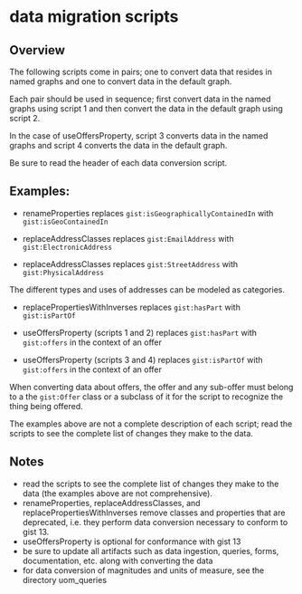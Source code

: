 # data migration scripts
## Overview
The following scripts come in pairs; one to convert data that resides in named graphs and one to convert data in the default graph.

Each pair should be used in sequence; first convert data in the named graphs using script 1 and then convert the data in the default graph using script 2.

In the case of useOffersProperty, script 3 converts data in the named graphs and script 4 converts the data in the default graph.

Be sure to read the header of each data conversion script.

## Examples:
- renameProperties replaces `gist:isGeographicallyContainedIn` with `gist:isGeoContainedIn`

- replaceAddressClasses replaces `gist:EmailAddress` with `gist:ElectronicAddress`
- replaceAddressClasses replaces `gist:StreetAddress` with `gist:PhysicalAddress`

The different types and uses of addresses can be modeled as categories.

- replacePropertiesWithInverses replaces `gist:hasPart` with `gist:isPartOf`

- useOffersProperty (scripts 1 and 2) replaces `gist:hasPart` with `gist:offers` in the context of an offer
- useOffersProperty (scripts 3 and 4) replaces `gist:isPartOf` with `gist:offers` in the context of an offer

When converting data about offers, the offer and any sub-offer must belong to a the `gist:Offer` class or a subclass of it for the script to recognize the thing being offered.

The examples above are not a complete description of each script; read the scripts to see the complete list of changes they make to the data.

## Notes

- read the scripts to see the complete list of changes they make to the data (the examples above are not comprehensive).
- renameProperties, replaceAddressClasses, and replacePropertiesWithInverses remove classes and properties that are deprecated, i.e. they perform data conversion necessary to conform to gist 13.
- useOffersProperty is optional for conformance with gist 13
- be sure to update all artifacts such as data ingestion, queries, forms, documentation, etc. along with converting the data
- for data conversion of magnitudes and units of measure, see the directory uom_queries
